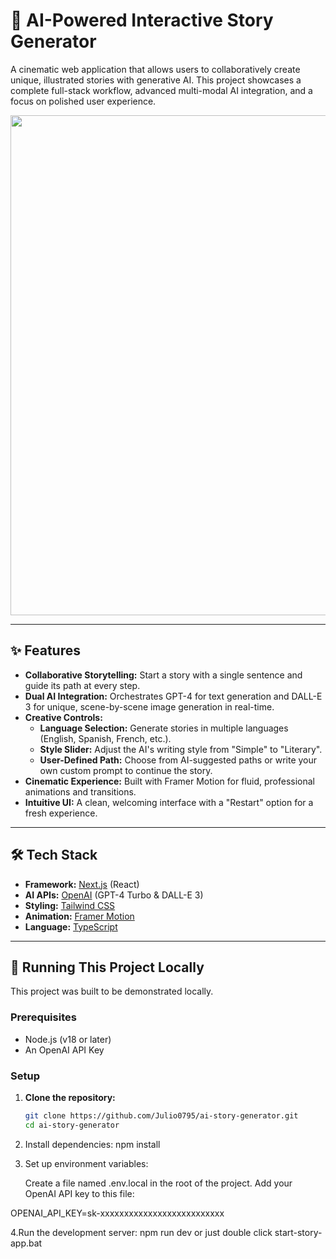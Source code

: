 # 🤖 AI-Powered Interactive Story Generator

A cinematic web application that allows users to collaboratively create unique, illustrated stories with generative AI. This project showcases a complete full-stack workflow, advanced multi-modal AI integration, and a focus on polished user experience.

<!-- 
  PRO-TIP:
  1. Take a great screenshot of your running app.
  2. Upload it to a site like https://imgur.com/upload
  3. Copy the "Direct Link" and paste it below to replace this placeholder.
-->
<img src="https://i.imgur.com/Iecgq8f.png" width="800">

---

## ✨ Features

- **Collaborative Storytelling:** Start a story with a single sentence and guide its path at every step.
- **Dual AI Integration:** Orchestrates GPT-4 for text generation and DALL-E 3 for unique, scene-by-scene image generation in real-time.
- **Creative Controls:**
    - **Language Selection:** Generate stories in multiple languages (English, Spanish, French, etc.).
    - **Style Slider:** Adjust the AI's writing style from "Simple" to "Literary".
    - **User-Defined Path:** Choose from AI-suggested paths or write your own custom prompt to continue the story.
- **Cinematic Experience:** Built with Framer Motion for fluid, professional animations and transitions.
- **Intuitive UI:** A clean, welcoming interface with a "Restart" option for a fresh experience.

---

## 🛠️ Tech Stack

- **Framework:** [Next.js](https://nextjs.org/) (React)
- **AI APIs:** [OpenAI](https://openai.com/) (GPT-4 Turbo & DALL-E 3)
- **Styling:** [Tailwind CSS](https://tailwindcss.com/)
- **Animation:** [Framer Motion](https://www.framer.com/motion/)
- **Language:** [TypeScript](https://www.typescriptlang.org/)

---

## 🚀 Running This Project Locally

This project was built to be demonstrated locally.

### Prerequisites
- Node.js (v18 or later)
- An OpenAI API Key

### Setup
1. **Clone the repository:**
   ```bash
   git clone https://github.com/Julio0795/ai-story-generator.git
   cd ai-story-generator
   
2. Install dependencies:
   npm install
   
3. Set up environment variables:

   Create a file named .env.local in the root of the project.
  Add your OpenAI API key to this file:

  OPENAI_API_KEY=sk-xxxxxxxxxxxxxxxxxxxxxxxxxx

4.Run the development server:
npm run dev or just double click start-story-app.bat


